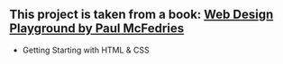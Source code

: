 ## This project is taken from a book: [Web Design Playground by Paul McFedries](https://amzn.to/3uRXy1C)
* Getting Starting with HTML & CSS
